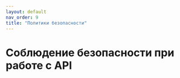 ```yaml
---
layout: default
nav_order: 9
title: "Политики безопасности"
---
```


# Соблюдение безопасности при работе с API

